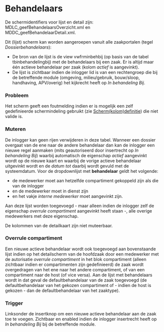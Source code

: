 # Behandelaars

De schermidentifiers voor lijst en detail zijn: MDLC_geefBehandelaarsOverzicht.xml en MDDC_geefBehandelaarDetail.xml.

Dit (lijst) scherm kan worden aangeroepen vanuit alle zaakportalen (tegel _Dossierbehandelaars_):

- De bron van de lijst is de view vwfrminbehbij (op basis van de tabel tbinbehandelingbij) met de behandelaars bij een zaak. Er is altijd maar één actieve behandelaar per zaak (kolom _actief_ is aangevinkt).
- De lijst is zichtbaar indien de inlogger lid is van een rechtengroep die bij de betreffende module (omgeving, milieu/gebruik, bouw/sloop, handhaving, APV/overig) het kijkrecht heeft op _In behandeling Bij_.

### Probleem

Het scherm geeft een foutmelding indien er is mogelijk een zelf gedefinieerde schermindeling gebruikt (zie [Scherm(kolom)definitie](/instellen_inrichten/schermdefinitie/README.md)) die niet valide is.

### Muteren

De inlogger kan geen rijen verwijderen in deze tabel. Wanneer een dossier overgaat van de ene naar de andere behandelaar dan kan de inlogger een nieuwe regel aanmaken (mits geautoriseerd door insertrecht op _In behandeling Bij_) waarbij automatisch de eigenschap _actief_ aangevinkt wordt op de nieuwe kaart en waarbij de vorige actieve behandelaar uitgevinkt wordt en de _datum tot_ daarbij wordt gevuld met de systeemdatum. Voor de dropdownlijst met **behandelaar** geldt het volgende:

- de medewerker moet aan hetzelfde compartiment gekoppeld zijn als die van de inlogger
- en de medewerker moet in dienst zijn
- en het vakje _interne medewerker_ moet aangevinkt zijn.

Aan deze lijst worden toegevoegd - maar alleen indien de inlogger zelf de eigenschap _overrule compartiment_ aangevinkt heeft staan -, alle overige medewerkers met deze eigenschap.

De kolommen van de detailkaart zijn niet muteerbaar.

### Overrule compartiment

Een nieuwe actieve behandelaar wordt ook toegevoegd aan bovenstaande lijst indien op het detailscherm van de hoofdzaak door een medewerker met de autorisatie _overrule compartiment_ in het blok compartiment (alleen zichtbaar indien er compartimenten zijn gedefinieerd) de zaak wordt overgedragen van het ene naar het andere compartiment, of van een compartiment naar de host (of vice versa). Aan de lijst met behandelaars wordt in dat geval de defaultbehandelaar van de zaak toegevoegd (de defaultbehandelaar van het gekozen compartiment of - indien de host is gekozen - dan de defaultbehandelaar van het zaaktype).

### Trigger

Linksonder de insertknop om een nieuwe actieve behandelaar aan de zaak toe te voegen. Zichtbaar en enabled indien de inlogger insertrecht heeft op _In behandeling Bij_ bij de betreffende module.

